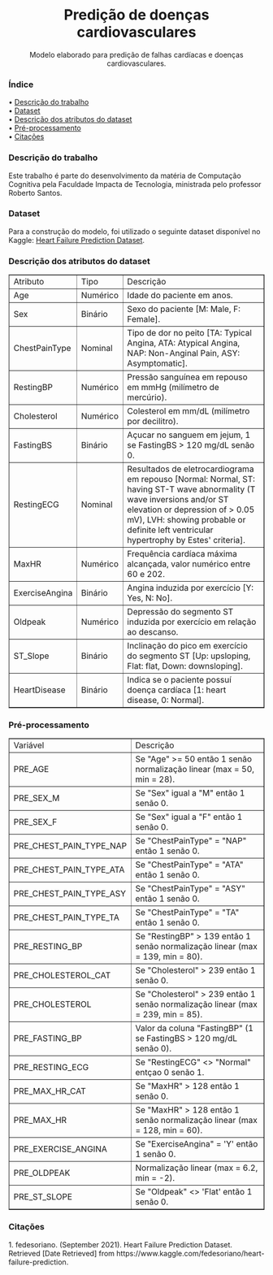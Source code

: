 <h1 align="center">
    <a>Predição de doenças cardiovasculares</a>
</h1>
<p align="center">Modelo elaborado para predição de falhas cardíacas e doenças cardiovasculares.</p>

<h3>Índice</h3>
<p align="left">
 • <a href="#description">Descrição do trabalho</a></br>
 • <a href="#dataset-desc">Dataset</a></br>
 • <a href="#attr-desc">Descrição dos atributos do dataset</a></br>
 • <a href="#pre-process">Pré-processamento</a></br>
 • <a href="#citations">Citações</a>
</p>

<h3 id="description">Descrição do trabalho</h3>
<p>Este trabalho é parte do desenvolvimento da matéria de Computação Cognitiva pela Faculdade Impacta de Tecnologia, ministrada pelo professor Roberto Santos.</p>

<h3 id="dataset-desc">Dataset</h3>
<p>Para a construção do modelo, foi utilizado o seguinte dataset disponível no Kaggle: <a href="https://www.kaggle.com/fedesoriano/heart-failure-prediction">Heart Failure Prediction Dataset</a>.</p>

<h3 id="attr-desc">Descrição dos atributos do dataset</h3>
<table border="1">
    <tr>
        <td>Atributo</td>
        <td>Tipo</td>
        <td>Descrição</td>
    </tr>
    <tr>
        <td>Age</td>
        <td>Numérico</td>
        <td>Idade do paciente em anos.</td>
    </tr>
    <tr>
        <td>Sex</td>
        <td>Binário</td>
        <td>Sexo do paciente [M: Male, F: Female].</td>
    </tr>
    <tr>
        <td>ChestPainType</td>
        <td>Nominal</td>
        <td>Tipo de dor no peito [TA: Typical Angina, ATA: Atypical Angina, NAP: Non-Anginal Pain, ASY: Asymptomatic].</td>
    </tr>
    <tr>
        <td>RestingBP</td>
        <td>Numérico</td>
        <td>Pressão sanguínea em repouso em mmHg (milímetro de mercúrio).</td>
    </tr>
    <tr>
        <td>Cholesterol</td>
        <td>Numérico</td>
        <td>Colesterol em mm/dL (milímetro por decilitro).</td>
    </tr>
    <tr>
        <td>FastingBS</td>
        <td>Binário</td>
        <td>Açucar no sanguem em jejum, 1 se FastingBS > 120 mg/dL senão 0.</td>
    </tr>
    <tr>
        <td>RestingECG</td>
        <td>Nominal</td>
        <td>Resultados de eletrocardiograma em repouso [Normal: Normal, ST: having ST-T wave abnormality (T wave inversions and/or ST elevation or depression of > 0.05 mV), LVH: showing probable or definite left ventricular hypertrophy by Estes' criteria].</td>
    </tr>
    <tr>
        <td>MaxHR</td>
        <td>Numérico</td>
        <td>Frequência cardíaca máxima alcançada, valor numérico entre 60 e 202.</td>
    </tr>
    <tr>
        <td>ExerciseAngina</td>
        <td>Binário</td>
        <td>Angina induzida por exercício [Y: Yes, N: No].</td>
    </tr>
    <tr>
        <td>Oldpeak</td>
        <td>Numérico</td>
        <td>Depressão do segmento ST induzida por exercício em relação ao descanso.</td>
    </tr>
    <tr>
        <td>ST_Slope</td>
        <td>Binário</td>
        <td>Inclinação do pico em exercício do segmento ST [Up: upsloping, Flat: flat, Down: downsloping].</td>
    </tr>
    <tr>
        <td>HeartDisease</td>
        <td>Binário</td>
        <td>Indica se o paciente possuí doença cardíaca [1: heart disease, 0: Normal].</td>
    </tr>
</table>

<h3 id="pre-process">Pré-processamento</h3>
<table border="1">
    <tr>
        <td>Variável</td>
        <td>Descrição</td>
    </tr>
    <tr>
        <td>PRE_AGE</td>
        <td>Se "Age" >= 50 então 1 senão normalização linear (max = 50, min = 28).</td>
    </tr>
    <tr>
        <td>PRE_SEX_M</td>
        <td>Se "Sex" igual a "M" então 1 senão 0.</td>
    </tr>
    <tr>
        <td>PRE_SEX_F</td>
        <td>Se "Sex" igual a "F" então 1 senão 0.</td>
    </tr>
    <tr>
        <td>PRE_CHEST_PAIN_TYPE_NAP</td>
        <td>Se "ChestPainType" = "NAP" então 1 senão 0.</td>
    </tr>
    <tr>
        <td>PRE_CHEST_PAIN_TYPE_ATA</td>
        <td>Se "ChestPainType" = "ATA" então 1 senão 0.</td>
    </tr>
    <tr>
        <td>PRE_CHEST_PAIN_TYPE_ASY</td>
        <td>Se "ChestPainType" = "ASY" então 1 senão 0.</td>
    </tr>
    <tr>
        <td>PRE_CHEST_PAIN_TYPE_TA</td>
        <td>Se "ChestPainType" = "TA" então 1 senão 0.</td>
    </tr>
    <tr>
        <td>PRE_RESTING_BP</td>
        <td>Se "RestingBP" > 139 então 1 senão normalização linear (max = 139, min = 80).</td>
    </tr>   
    <tr>
        <td>PRE_CHOLESTEROL_CAT</td>
        <td>Se "Cholesterol" > 239 então 1 senão 0.</td>
    </tr>  
    <tr>
        <td>PRE_CHOLESTEROL</td>
        <td>Se "Cholesterol" > 239 então 1 senão normalização linear (max = 239, min = 85).</td>
    </tr>
    <tr>
        <td>PRE_FASTING_BP</td>
        <td>Valor da coluna "FastingBP" (1 se FastingBS > 120 mg/dL senão 0).</td>
    </tr>
    <tr>
        <td>PRE_RESTING_ECG</td>
        <td>Se "RestingECG" <> "Normal" entçao 0 senão 1.</td>
    </tr>
    <tr>
        <td>PRE_MAX_HR_CAT</td>
        <td>Se "MaxHR" > 128 então 1 senão 0.</td>
    </tr>
    <tr>
        <td>PRE_MAX_HR</td>
        <td>Se "MaxHR" > 128 então 1 senão normalização linear (max = 128, min = 60).</td>
    </tr>
    <tr>
        <td>PRE_EXERCISE_ANGINA</td>
        <td>Se "ExerciseAngina" = 'Y' então 1 senão 0.</td>
    </tr>
    <tr>
        <td>PRE_OLDPEAK</td>
        <td>Normalização linear (max = 6.2, min = -2).</td>
    </tr>
    <tr>
        <td>PRE_ST_SLOPE</td>
        <td>Se "Oldpeak" <> 'Flat' então 1 senão 0.</td>
    </tr>
</table>

<h3 id="citations">Citações</h3>
<p>1. fedesoriano. (September 2021). Heart Failure Prediction Dataset. Retrieved [Date Retrieved] from https://www.kaggle.com/fedesoriano/heart-failure-prediction.</p>
